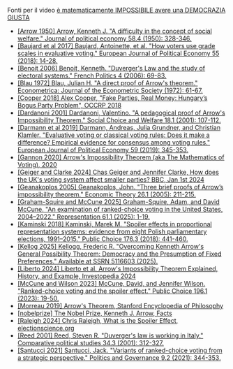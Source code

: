 Fonti per il video [è matematicamente IMPOSSIBILE avere una DEMOCRAZIA GIUSTA](https://youtu.be/AojYwwnva9w)

  - [[Arrow 1950] Arrow, Kenneth J. "A difficulty in the concept of social welfare." Journal of political economy 58.4 (1950): 328-346.](https://scholar.google.com/scholar_url?url=https://www.jstor.org/stable/pdf/1828886.pdf&hl=en&sa=T&oi=gsb-gga&ct=res&cd=0&d=14168206916617742990&ei=XBdMaPuVIu2rieoPtNr_GA&scisig=AAZF9b8vwooyaSgwlqrBXVJ5Sdsq)
  - [[Baujard et al 2017] Baujard, Antoinette, et al. "How voters use grade scales in evaluative voting." European Journal of Political Economy 55 (2018): 14-28.](https://shs.hal.science/halshs-01618039/file/1729.pdf)
  - [[Benoit 2006] Benoit, Kenneth. "Duverger's Law and the study of electoral systems." French Politics 4 (2006): 69-83.](https://link.springer.com/article/10.1057/palgrave.fp.8200092)
  - [[Blau 1972] Blau, Julian H. "A direct proof of Arrow's theorem." Econometrica: Journal of the Econometric Society (1972): 61-67.](https://www.jstor.org/stable/pdf/1909721.pdf?refreqid=fastly-default%3A4eda55c36048aa5f07556b163b545142&ab_segments=&initiator=&acceptTC=1)
  - [[Cooper 2018] Alex Cooper, "Fake Parties, Real Money: Hungary’s Bogus Party Problem", OCCRP 2018](https://www.occrp.org/en/feature/fake-parties-real-money-hungarys-bogus-party-problem)
  - [[Dardanoni 2001] Dardanoni, Valentino. "A pedagogical proof of Arrow's Impossibility Theorem." Social Choice and Welfare 18.1 (2001): 107-112.](https://link.springer.com/article/10.1007/s003550000062)
  - [[Darmann et al 2019] Darmann, Andreas, Julia Grundner, and Christian Klamler. "Evaluative voting or classical voting rules: Does it make a difference? Empirical evidence for consensus among voting rules." European Journal of Political Economy 59 (2019): 345-353.](https://www.sciencedirect.com/science/article/pii/S0176268018304038)
  - [[Gannon 2020] Arrow's Impossibility Theorem (aka The Mathematics of Voting), 2020](https://www.math.ucla.edu/~gannonth/Notes/ArrowsTheoremSlides.pdf)
  - [[Geiger and Clarke 2024] Chas Geiger and Jennifer Clarke, How does the UK's voting system affect smaller parties? BBC, Jan 1st 2024](https://www.bbc.com/news/articles/c977m09v60go)
  - [[Geanakoplos 2005] Geanakoplos, John. "Three brief proofs of Arrow’s impossibility theorem." Economic Theory 26.1 (2005): 211-215.](https://link.springer.com/content/pdf/10.1007/s00199-004-0556-7.pdf)
  - [[Graham-Squire and McCune 2025] Graham-Squire, Adam, and David McCune. "An examination of ranked-choice voting in the United States, 2004–2022." Representation 61.1 (2025): 1-19.](https://arxiv.org/pdf/2301.12075)
  - [[Kaminski 2018] Kaminski, Marek M. "Spoiler effects in proportional representation systems: evidence from eight Polish parliamentary elections, 1991–2015." Public Choice 176.3 (2018): 441-460.](https://escholarship.org/uc/item/0gx0f683)
  - [[Kellog 2025] Kellogg, Frederic R. "Overcoming Kenneth Arrow's General Possibility Theorem: Democracy and the Presumption of Fixed Preferences." Available at SSRN 5116603 (2025).](https://papers.ssrn.com/sol3/Delivery.cfm?abstractid=5116603)
  - [[Liberto 2024] Liberto et al. Arrow's Impossibility Theorem Explained, History, and Example, Investopedia 2024](https://www.investopedia.com/terms/a/arrows-impossibility-theorem.asp)
  - [[McCune and Wilson 2023] McCune, David, and Jennifer Wilson. "Ranked-choice voting and the spoiler effect." Public Choice 196.1 (2023): 19-50.](https://doi.org/10.1007/s11127-023-01050-3)
  - [[Morreau 2019] Arrow's Theorem, Stanford Encyclopedia of Philosophy](https://plato.stanford.edu/entries/arrows-theorem/)
  - [[nobelprize] The Nobel Prize, Kenneth J. Arrow, Facts](https://www.nobelprize.org/prizes/economic-sciences/1972/arrow/facts/)
  - [[Raleigh 2024] Chris Raleigh, What is the Spoiler Effect, electionscience.org](https://electionscience.org/education/spoiler-effect)
  - [[Reed 2001] Reed, Steven R. "Duverger's law is working in Italy." Comparative political studies 34.3 (2001): 312-327.](https://journals.sagepub.com/doi/abs/10.1177/0010414001034003004)
  - [[Santucci 2021] Santucci, Jack. "Variants of ranked-choice voting from a strategic perspective." Politics and Governance 9.2 (2021): 344-353.](https://scholar.google.com/scholar_url?url=https://www.cogitatiopress.com/politicsandgovernance/article/download/3955/2155&hl=en&sa=T&oi=gsb-gga&ct=res&cd=0&d=12707174925371142430&ei=ohdMaIvCIPuvieoP4uDQ-Qg&scisig=AAZF9b8bS8s58t4u33J2T1gaDtif)

